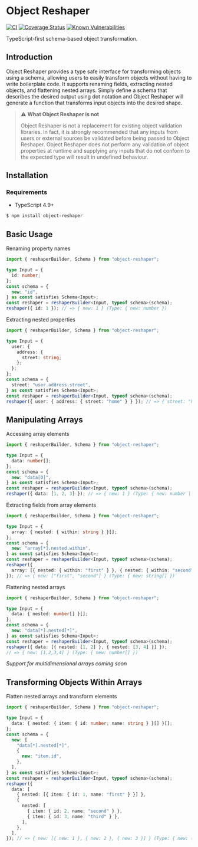 # Object Reshaper

[![CI](https://github.com/dextertanyj/object-reshaper/actions/workflows/ci.yml/badge.svg)](https://github.com/dextertanyj/object-reshaper/actions/workflows/ci.yml)
[![Coverage Status](https://coveralls.io/repos/github/dextertanyj/object-reshaper/badge.svg?branch=master)](https://coveralls.io/github/dextertanyj/object-reshaper?branch=master)
[![Known Vulnerabilities](https://snyk.io/test/github/dextertanyj/object-reshaper/badge.svg)](https://snyk.io/test/github/dextertanyj/object-reshaper)

TypeScript-first schema-based object transformation.

## Introduction

Object Reshaper provides a type safe interface for transforming objects using a schema, allowing users to easily transform objects without having to write boilerplate code.
It supports renaming fields, extracting nested objects, and flattening nested arrays.
Simply define a schema that describes the desired output using dot notation and Object Reshaper will generate a function that transforms input objects into the desired shape.

> :warning: **What Object Reshaper is not**
>
> Object Reshaper is not a replacement for existing object validation libraries.
> In fact, it is strongly recommended that any inputs from users or external sources be validated before being passed to Object Reshaper.
> Object Reshaper does not perform any validation of object properties at runtime and supplying any inputs that do not conform to the expected type will result in undefined behaviour.

## Installation

### Requirements

- TypeScript 4.9+

```sh
$ npm install object-reshaper
```

## Basic Usage

Renaming property names

```ts
import { reshaperBuilder, Schema } from "object-reshaper";

type Input = {
  id: number;
};
const schema = {
  new: "id",
} as const satisfies Schema<Input>;
const reshaper = reshaperBuilder<Input, typeof schema>(schema);
reshaper({ id: 1 }); // => { new: 1 } (Type: { new: number })
```

Extracting nested properties

```ts
import { reshaperBuilder, Schema } from "object-reshaper";

type Input = {
  user: {
    address: {
      street: string;
    };
  };
};
const schema = {
  street: "user.address.street",
} as const satisfies Schema<Input>;
const reshaper = reshaperBuilder<Input, typeof schema>(schema);
reshaper({ user: { address: { street: "home" } } }); // => { street: "home" } (Type: { street: string })
```

## Manipulating Arrays

Accessing array elements

```ts
import { reshaperBuilder, Schema } from "object-reshaper";

type Input = {
  data: number[];
};
const schema = {
  new: "data[0]",
} as const satisfies Schema<Input>;
const reshaper = reshaperBuilder<Input, typeof schema>(schema);
reshaper({ data: [1, 2, 3] }); // => { new: 1 } (Type: { new: number | undefined })
```

Extracting fields from array elements

```ts
import { reshaperBuilder, Schema } from "object-reshaper";

type Input = {
  array: { nested: { within: string } }[];
};
const schema = {
  new: "array[*].nested.within",
} as const satisfies Schema<Input>;
const reshaper = reshaperBuilder<Input, typeof schema>(schema);
reshaper({
  array: [{ nested: { within: "first" } }, { nested: { within: "second" } }],
}); // => { new: ["first", "second"] } (Type: { new: string[] })
```

Flattening nested arrays

```ts
import { reshaperBuilder, Schema } from "object-reshaper";

type Input = {
  data: { nested: number[] }[];
};
const schema = {
  new: "data[*].nested[*]",
} as const satisfies Schema<Input>;
const reshaper = reshaperBuilder<Input, typeof schema>(schema);
reshaper({ data: [{ nested: [1, 2] }, { nested: [3, 4] }] });
// => { new: [1,2,3,4] } (Type: { new: number[] })
```

_Support for multidimensional arrays coming soon_

## Transforming Objects Within Arrays

Flatten nested arrays and transform elements

```ts
import { reshaperBuilder, Schema } from "object-reshaper";

type Input = {
  data: { nested: { item: { id: number; name: string } }[] }[];
};
const schema = {
  new: [
    "data[*].nested[*]",
    {
      new: "item.id",
    },
  ],
} as const satisfies Schema<Input>;
const reshaper = reshaperBuilder<Input, typeof schema>(schema);
reshaper({
  data: [
    { nested: [{ item: { id: 1, name: "first" } }] },
    {
      nested: [
        { item: { id: 2, name: "second" } },
        { item: { id: 3, name: "third" } },
      ],
    },
  ],
}); // => { new: [{ new: 1 }, { new: 2 }, { new: 3 }] } (Type: { new: { new: number }[] })
```
